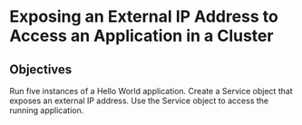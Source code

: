 # Exposing an External IP Address to Access an Application in a Cluster
## Objectives
Run five instances of a Hello World application.
Create a Service object that exposes an external IP address.
Use the Service object to access the running application.